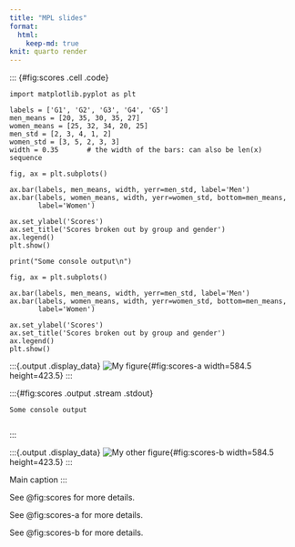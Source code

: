 ```yaml
---
title: "MPL slides"
format:
  html:
    keep-md: true
knit: quarto render
---
```




::: {#fig:scores .cell .code}
```{.python}
import matplotlib.pyplot as plt

labels = ['G1', 'G2', 'G3', 'G4', 'G5']
men_means = [20, 35, 30, 35, 27]
women_means = [25, 32, 34, 20, 25]
men_std = [2, 3, 4, 1, 2]
women_std = [3, 5, 2, 3, 3]
width = 0.35       # the width of the bars: can also be len(x) sequence

fig, ax = plt.subplots()

ax.bar(labels, men_means, width, yerr=men_std, label='Men')
ax.bar(labels, women_means, width, yerr=women_std, bottom=men_means,
       label='Women')

ax.set_ylabel('Scores')
ax.set_title('Scores broken out by group and gender')
ax.legend()
plt.show()

print("Some console output\n")

fig, ax = plt.subplots()

ax.bar(labels, men_means, width, yerr=men_std, label='Men')
ax.bar(labels, women_means, width, yerr=women_std, bottom=men_means,
       label='Women')

ax.set_ylabel('Scores')
ax.set_title('Scores broken out by group and gender')
ax.legend()
plt.show()

```

:::{.output .display_data}
![My figure](matplotlib_files/figure-html/fig-scores-output-1.png){#fig:scores-a width=584.5 height=423.5}
:::

:::{#fig:scores .output .stream .stdout}
```
Some console output


```
:::

:::{.output .display_data}
![My other figure](matplotlib_files/figure-html/fig-scores-output-3.png){#fig:scores-b width=584.5 height=423.5}
:::

Main caption
:::

See @fig:scores for more details.

See @fig:scores-a for more details.

See @fig:scores-b for more details.










